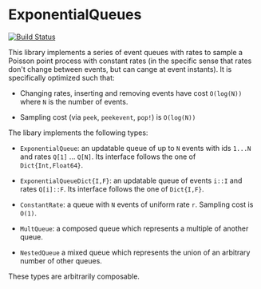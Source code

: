 # ExponentialQueues

[![Build Status](https://github.com/abraunst/ExponentialQueues.jl/actions/workflows/CI.yml/badge.svg?branch=main)](https://github.com/abraunst/ExponentialQueues.jl/actions/workflows/CI.yml?query=branch%3Amain)

This library implements a series of event queues with rates to sample a Poisson point process with constant rates (in the specific sense that rates don't change between events, but can cange at event instants). It is specifically optimized such that:

* Changing rates, inserting and removing events have cost `O(log(N))` where `N` is the number of events.

* Sampling cost (via `peek`, `peekevent`, `pop!`) is `O(log(N))`

The libary implements the following types:

* `ExponentialQueue`: an updatable queue of up to `N` events with ids `1...N` and rates `Q[1]` ... `Q[N]`. Its interface follows the one of `Dict{Int,Float64}`.

* `ExponentialQueueDict{I,F}`: an updatable queue of events `i::I` and rates `Q[i]::F`. Its interface follows the one of `Dict{I,F}`.

* `ConstantRate`: a queue with `N` events of uniform rate `r`. Sampling cost is `O(1)`.

* `MultQueue`: a composed queue which represents a multiple of another queue.

* `NestedQueue` a mixed queue which represents the union of an arbitrary number of other queues.

These types are arbitrarily composable.
